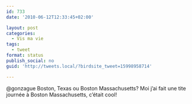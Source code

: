 ```yaml
---
id: 733
date: '2010-06-12T12:33:45+02:00'

layout: post
categories:
  - Vis ma vie
tags:
  - tweet
format: status
publish_social: no
guid: 'http://tweets.local/?birdsite_tweet=15998958714'

---
```


@gonzague Boston, Texas ou Boston Massachusetts? Moi j’ai fait une tite journée à Boston Massachusetts, c’était cool!